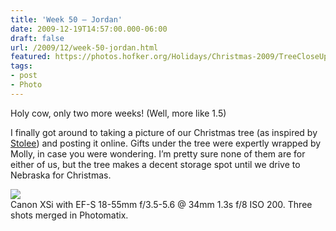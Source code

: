 ```yaml
---
title: 'Week 50 – Jordan'
date: 2009-12-19T14:57:00.000-06:00
draft: false
url: /2009/12/week-50-jordan.html
featured: https://photos.hofker.org/Holidays/Christmas-2009/TreeCloseUpHDR/744424890_Gg2Je-L.jpg
tags: 
- post
- Photo
---
```


Holy cow, only two more weeks! (Well, more like 1.5)

I finally got around to taking a picture of our Christmas tree (as inspired by [Stolee](https://www.stoleetech.com/)) and posting it online. Gifts under the tree were expertly wrapped by Molly, in case you were wondering. I’m pretty sure none of them are for either of us, but the tree makes a decent storage spot until we drive to Nebraska for Christmas.

[![](https://photos.hofker.org/Holidays/Christmas-2009/TreeCloseUpHDR/744424890_Gg2Je-X2.jpg)](https://photos.hofker.org/Holidays/Christmas-2009/10691287_aaM9e#744424890_Gg2Je)  
Canon XSi with EF-S 18-55mm f/3.5-5.6 @ 34mm 1.3s f/8 ISO 200. Three shots merged in Photomatix.
